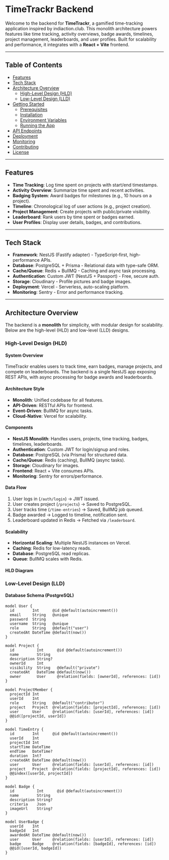 # TimeTrackr Backend

Welcome to the backend for **TimeTrackr**, a gamified time-tracking application inspired by indiaction.club. This monolith architecture powers features like time tracking, activity overviews, badge awards, timelines, project management, leaderboards, and user profiles. Built for scalability and performance, it integrates with a **React + Vite** frontend.

---

## Table of Contents

- [Features](#features)
- [Tech Stack](#tech-stack)
- [Architecture Overview](#architecture-overview)
  - [High-Level Design (HLD)](#high-level-design-hld)
  - [Low-Level Design (LLD)](#low-level-design-lld)
- [Getting Started](#getting-started)
  - [Prerequisites](#prerequisites)
  - [Installation](#installation)
  - [Environment Variables](#environment-variables)
  - [Running the App](#running-the-app)
- [API Endpoints](#api-endpoints)
- [Deployment](#deployment)
- [Monitoring](#monitoring)
- [Contributing](#contributing)
- [License](#license)

---

## Features

- **Time Tracking**: Log time spent on projects with start/end timestamps.
- **Activity Overview**: Summarize time spent and recent activities.
- **Badging System**: Award badges for milestones (e.g., 10 hours on a project).
- **Timeline**: Chronological log of user actions (e.g., project creation).
- **Project Management**: Create projects with public/private visibility.
- **Leaderboard**: Rank users by time spent or badges earned.
- **User Profiles**: Display user details, badges, and contributions.

---

## Tech Stack

- **Framework**: NestJS (Fastify adapter) - TypeScript-first, high-performance APIs.
- **Database**: PostgreSQL + Prisma - Relational data with type-safe ORM.
- **Cache/Queue**: Redis + BullMQ - Caching and async task processing.
- **Authentication**: Custom JWT (NestJS + Passport) - Free, secure auth.
- **Storage**: Cloudinary - Profile pictures and badge images.
- **Deployment**: Vercel - Serverless, auto-scaling platform.
- **Monitoring**: Sentry - Error and performance tracking.

---

## Architecture Overview

The backend is a **monolith** for simplicity, with modular design for scalability. Below are the high-level (HLD) and low-level (LLD) designs.

### High-Level Design (HLD)

#### System Overview
TimeTrackr enables users to track time, earn badges, manage projects, and compete on leaderboards. The backend is a single NestJS app exposing REST APIs, with async processing for badge awards and leaderboards.

#### Architecture Style
- **Monolith**: Unified codebase for all features.
- **API-Driven**: RESTful APIs for frontend.
- **Event-Driven**: BullMQ for async tasks.
- **Cloud-Native**: Vercel for scalability.

#### Components
- **NestJS Monolith**: Handles users, projects, time tracking, badges, timelines, leaderboards.
- **Authentication**: Custom JWT for login/signup and roles.
- **Database**: PostgreSQL (via Prisma) for structured data.
- **Cache/Queue**: Redis (caching), BullMQ (async tasks).
- **Storage**: Cloudinary for images.
- **Frontend**: React + Vite consumes APIs.
- **Monitoring**: Sentry for errors/performance.

#### Data Flow
1. User logs in (`/auth/login`) → JWT issued.
2. User creates project (`/projects`) → Saved to PostgreSQL.
3. User tracks time (`/time-entries`) → Saved, BullMQ job queued.
4. Badge awarded → Logged to timeline, notification sent.
5. Leaderboard updated in Redis → Fetched via `/leaderboard`.

#### Scalability
- **Horizontal Scaling**: Multiple NestJS instances on Vercel.
- **Caching**: Redis for low-latency reads.
- **Database**: PostgreSQL read replicas.
- **Queue**: BullMQ scales with Redis.

#### HLD Diagram


### Low-Level Design (LLD)

#### Database Schema (PostgreSQL)
```prisma
model User {
  id        Int      @id @default(autoincrement())
  email     String   @unique
  password  String
  username  String   @unique
  role      String   @default("user")
  createdAt DateTime @default(now())
}

model Project {
  id          Int      @id @default(autoincrement())
  name        String
  description String?
  ownerId     Int
  visibility  String   @default("private")
  createdAt   DateTime @default(now())
  owner       User     @relation(fields: [ownerId], references: [id])
}

model ProjectMember {
  projectId Int
  userId    Int
  role      String   @default("contributor")
  project   Project  @relation(fields: [projectId], references: [id])
  user      User     @relation(fields: [userId], references: [id])
  @@id([projectId, userId])
}

model TimeEntry {
  id        Int      @id @default(autoincrement())
  userId    Int
  projectId Int
  startTime DateTime
  endTime   DateTime?
  duration  Int?
  createdAt DateTime @default(now())
  user      User     @relation(fields: [userId], references: [id])
  project   Project  @relation(fields: [projectId], references: [id])
  @@index([userId, projectId])
}

model Badge {
  id          Int      @id @default(autoincrement())
  name        String
  description String?
  criteria    Json
  imageUrl    String?
}

model UserBadge {
  userId    Int
  badgeId   Int
  awardedAt DateTime @default(now())
  user      User     @relation(fields: [userId], references: [id])
  badge     Badge    @relation(fields: [badgeId], references: [id])
  @@id([userId, badgeId])
}
```

